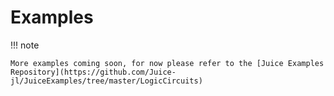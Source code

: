 # Examples

!!! note

    More examples coming soon, for now please refer to the [Juice Examples Repository](https://github.com/Juice-jl/JuiceExamples/tree/master/LogicCircuits)
    